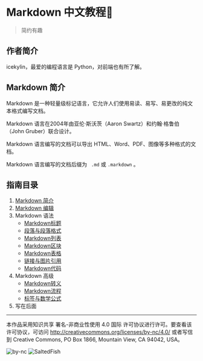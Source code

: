 # Markdown 中文教程📘

>  简约有趣

## 作者简介

icekylin，最爱的编程语言是 Python，对前端也有所了解。

## Markdown 简介

Markdown 是一种轻量级标记语言，它允许人们使用易读、易写、易更改的纯文本格式编写文档。

Markdown 语言在2004年由亚伦·斯沃茨（Aaron Swartz）和约翰·格鲁伯（John Gruber）联合设计。

Markdown 语言编写的文档可以导出 HTML、Word、PDF、图像等多种格式的文档。

Markdown 语言编写的文档后缀为 ` .md` 或 `.markdown` 。

## 指南目录

1. [Markdown 简介](https://gitee.com/ice-kylin/MarkdownGuide/blob/master/Guide/Markdown%E7%AE%80%E4%BB%8B.md)
2. [Markdown 编辑](https://gitee.com/ice-kylin/MarkdownGuide/blob/master/Guide/Markdown%E7%BC%96%E8%BE%91.md)
3. Markdown 语法
   - [Markdown标题](https://gitee.com/ice-kylin/MarkdownGuide/blob/master/Guide/Markdown%E6%A0%87%E9%A2%98.md)
   - [段落与段落格式](https://gitee.com/ice-kylin/MarkdownGuide/blob/master/Guide/%E6%AE%B5%E8%90%BD%E4%B8%8E%E6%AE%B5%E8%90%BD%E6%A0%BC%E5%BC%8F.md)
   - [Markdown列表](https://gitee.com/ice-kylin/MarkdownGuide/blob/master/Guide/Markdown%E5%88%97%E8%A1%A8.md)
   - [Markdown区块](https://gitee.com/ice-kylin/MarkdownGuide/blob/master/Guide/Markdown%E5%8C%BA%E5%9D%97.md)
   - [Markdown表格](https://gitee.com/ice-kylin/MarkdownGuide/blob/master/Guide/Markdown%E8%A1%A8%E6%A0%BC.md)
   - [链接与图片引用](https://gitee.com/ice-kylin/MarkdownGuide/blob/master/Guide/%E9%93%BE%E6%8E%A5%E4%B8%8E%E5%9B%BE%E7%89%87%E5%BC%95%E7%94%A8.md)
   - [Markdown代码](https://gitee.com/ice-kylin/MarkdownGuide/blob/master/Guide/Markdown%E4%BB%A3%E7%A0%81.md)
4. Markdown 高级
   - [Markdown转义](https://gitee.com/ice-kylin/MarkdownGuide/blob/master/Guide/Markdown%E8%BD%AC%E4%B9%89.md)
   - [Markdown流程](https://gitee.com/ice-kylin/MarkdownGuide/blob/master/Guide/Markdown%E6%B5%81%E7%A8%8B.md)
   - [标签与数学公式](https://gitee.com/ice-kylin/MarkdownGuide/blob/master/Guide/%E6%A0%87%E7%AD%BE%E4%B8%8E%E6%95%B0%E5%AD%A6%E5%85%AC%E5%BC%8F.md)
5. 写在后面

***

本作品采用知识共享 署名-非商业性使用 4.0 国际 许可协议进行许可。要查看该许可协议，可访问 http://creativecommons.org/licenses/by-nc/4.0/ 或者写信到 Creative Commons, PO Box 1866, Mountain View, CA 94042, USA。

![by-nc](http://ice-kylin.gitee.io/icekylinfigurebed/images/PublicFile/by-nc.svg) ![SaltedFish](http://ice-kylin.gitee.io/icekylinfigurebed/images/PublicFile/SaltedFish(89×50).gif) 